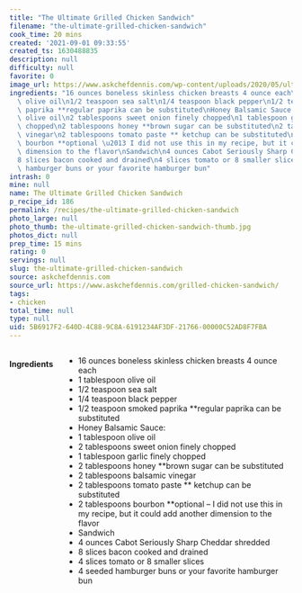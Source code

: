 ```yaml
---
title: "The Ultimate Grilled Chicken Sandwich"
filename: "the-ultimate-grilled-chicken-sandwich"
cook_time: 20 mins
created: '2021-09-01 09:33:55'
created_ts: 1630488835
description: null
difficulty: null
favorite: 0
image_url: https://www.askchefdennis.com/wp-content/uploads/2020/05/ultimate-grilled-chicken-sandwich-10.jpg
ingredients: "16 ounces boneless skinless chicken breasts 4 ounce each\n1 tablespoon\
  \ olive oil\n1/2 teaspoon sea salt\n1/4 teaspoon black pepper\n1/2 teaspoon smoked\
  \ paprika **regular paprika can be substituted\nHoney Balsamic Sauce:\n1 tablespoon\
  \ olive oil\n2 tablespoons sweet onion finely chopped\n1 tablespoon garlic finely\
  \ chopped\n2 tablespoons honey **brown sugar can be substituted\n2 tablespoons balsamic\
  \ vinegar\n2 tablespoons tomato paste ** ketchup can be substituted\n2 tablespoons\
  \ bourbon **optional \u2013 I did not use this in my recipe, but it could add another\
  \ dimension to the flavor\nSandwich\n4 ounces Cabot Seriously Sharp Cheddar shredded\n\
  8 slices bacon cooked and drained\n4 slices tomato or 8 smaller slices\n4 seeded\
  \ hamburger buns or your favorite hamburger bun"
intrash: 0
mine: null
name: The Ultimate Grilled Chicken Sandwich
p_recipe_id: 186
permalink: /recipes/the-ultimate-grilled-chicken-sandwich
photo_large: null
photo_thumb: the-ultimate-grilled-chicken-sandwich-thumb.jpg
photos_dict: null
prep_time: 15 mins
rating: 0
servings: null
slug: the-ultimate-grilled-chicken-sandwich
source: askchefdennis.com
source_url: https://www.askchefdennis.com/grilled-chicken-sandwich/
tags:
- chicken
total_time: null
type: null
uid: 5B6917F2-640D-4C88-9C8A-6191234AF3DF-21766-00000C52AD8F7FBA
---
```

<div class="large-8 medium-7 columns" id="writeup">	</div><!-- #writeup -->
</div><!-- #row-one -->
<div class="row" id="row-two">	<div class="medium-4 small-5 columns" id="ingredients"><h4>Ingredients</h4><div class="box box-ingredients content"><ul>
<li>16 ounces boneless skinless chicken breasts 4 ounce each</li>
<li>1 tablespoon olive oil</li>
<li>1/2 teaspoon sea salt</li>
<li>1/4 teaspoon black pepper</li>
<li>1/2 teaspoon smoked paprika **regular paprika can be substituted</li>
<li>Honey Balsamic Sauce:</li>
<li>1 tablespoon olive oil</li>
<li>2 tablespoons sweet onion finely chopped</li>
<li>1 tablespoon garlic finely chopped</li>
<li>2 tablespoons honey **brown sugar can be substituted</li>
<li>2 tablespoons balsamic vinegar</li>
<li>2 tablespoons tomato paste ** ketchup can be substituted</li>
<li>2 tablespoons bourbon **optional – I did not use this in my recipe, but it could add another dimension to the flavor</li>
<li>Sandwich</li>
<li>4 ounces Cabot Seriously Sharp Cheddar shredded</li>
<li>8 slices bacon cooked and drained</li>
<li>4 slices tomato or 8 smaller slices</li>
<li>4 seeded hamburger buns or your favorite hamburger bun</li>
</ul>
</div>	</div>	<div class="medium-6 small-7 columns" id="directions">	</div>